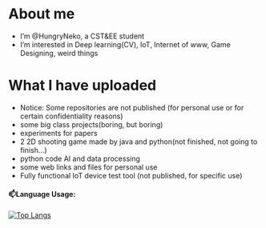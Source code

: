 # About me 
- I’m @HungryNeko, a CST&EE student
- I’m interested in Deep learning(CV), IoT, Internet of www, Game Designing, weird things
# What I have uploaded 
- Notice: Some repositories are not published (for personal use or for certain confidentiality reasons)
- some big class projects(boring, but boring)
- experiments for papers
- 2 2D shooting game made by java and python(not finished, not going to finish...)
- python code AI and data processing
- some web links and files for personal use
- Fully functional IoT device test tool (not published, for specific use)
#### 📫Language Usage:

[![Top Langs](https://github-readme-stats.vercel.app/api/top-langs/?username=HungryNeko&theme=radical&count_private=true&hide=javascript,scss&layout=compact)](https://github.com/HungryNeko/github-readme-stats)
